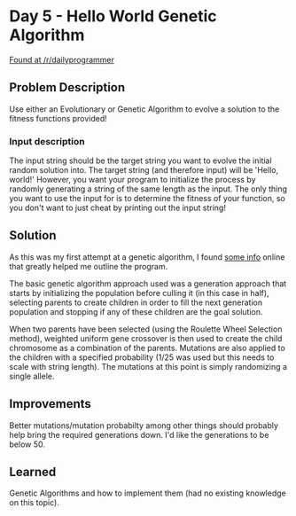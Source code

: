 # Day 5 - Hello World Genetic Algorithm
[Found at /r/dailyprogrammer](https://www.reddit.com/r/dailyprogrammer/comments/40rs67/20160113_challenge_249_intermediate_hello_world/)

## Problem Description
Use either an Evolutionary or Genetic Algorithm to evolve a solution to the fitness functions provided!

### Input description
The input string should be the target string you want to evolve the initial random solution into.
The target string (and therefore input) will be
'Hello, world!'
However, you want your program to initialize the process by randomly generating a string of the same length as the input. The only thing you want to use the input for is to determine the fitness of your function, so you don't want to just cheat by printing out the input string!

## Solution
As this was my first attempt at a genetic algorithm, I found [some info](https://www.tutorialspoint.com/genetic_algorithms/genetic_algorithms_fundamentals.htm) online that greatly helped me outline the program. 

The basic genetic algorithm approach used was a generation approach that starts by initializing the population before culling it (in this case in half), selecting parents to create children in order to fill the next generation population and stopping if any of these children are the goal solution.

When two parents have been selected (using the Roulette Wheel Selection method), weighted uniform gene crossover is then used to create the child chromosome as a combination of the parents. Mutations are also applied to the children with a specified probability (1/25 was used but this needs to scale with string length). The mutations at this point is simply randomizing a single allele.

## Improvements
Better mutations/mutation probabilty among other things should probably help bring the required generations down. I'd like the generations to be below 50.

## Learned
Genetic Algorithms and how to implement them (had no existing knowledge on this topic).